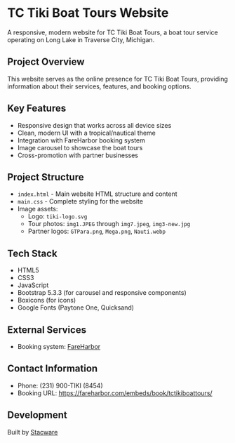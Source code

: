 # TC Tiki Boat Tours Website

A responsive, modern website for TC Tiki Boat Tours, a boat tour service operating on Long Lake in Traverse City, Michigan.

## Project Overview

This website serves as the online presence for TC Tiki Boat Tours, providing information about their services, features, and booking options.

## Key Features

- Responsive design that works across all device sizes
- Clean, modern UI with a tropical/nautical theme
- Integration with FareHarbor booking system
- Image carousel to showcase the boat tours
- Cross-promotion with partner businesses

## Project Structure

- `index.html` - Main website HTML structure and content
- `main.css` - Complete styling for the website
- Image assets:
  - Logo: `tiki-logo.svg`
  - Tour photos: `img1.JPEG` through `img7.jpeg`, `img3-new.jpg`
  - Partner logos: `GTPara.png`, `Mega.png`, `Nauti.webp`

## Tech Stack

- HTML5
- CSS3
- JavaScript
- Bootstrap 5.3.3 (for carousel and responsive components)
- Boxicons (for icons)
- Google Fonts (Paytone One, Quicksand)

## External Services

- Booking system: [FareHarbor](https://fareharbor.com/)

## Contact Information

- Phone: (231) 900-TIKI (8454)
- Booking URL: https://fareharbor.com/embeds/book/tctikiboattours/

## Development 

Built by [Stacware](https://stacware.com/)